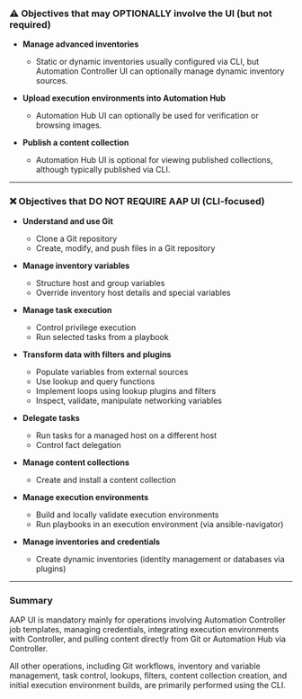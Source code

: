 ### ⚠️ Objectives that may OPTIONALLY involve the UI (but not required)

- **Manage advanced inventories**
  - Static or dynamic inventories usually configured via CLI, but Automation Controller UI can optionally manage dynamic inventory sources.

- **Upload execution environments into Automation Hub**
  - Automation Hub UI can optionally be used for verification or browsing images.

- **Publish a content collection**
  - Automation Hub UI is optional for viewing published collections, although typically published via CLI.

---

### ❌ Objectives that DO NOT REQUIRE AAP UI (CLI-focused)

- **Understand and use Git**
  - Clone a Git repository
  - Create, modify, and push files in a Git repository

- **Manage inventory variables**
  - Structure host and group variables
  - Override inventory host details and special variables

- **Manage task execution**
  - Control privilege execution
  - Run selected tasks from a playbook

- **Transform data with filters and plugins**
  - Populate variables from external sources
  - Use lookup and query functions
  - Implement loops using lookup plugins and filters
  - Inspect, validate, manipulate networking variables

- **Delegate tasks**
  - Run tasks for a managed host on a different host
  - Control fact delegation

- **Manage content collections**
  - Create and install a content collection

- **Manage execution environments**
  - Build and locally validate execution environments
  - Run playbooks in an execution environment (via ansible-navigator)

- **Manage inventories and credentials**
  - Create dynamic inventories (identity management or databases via plugins)

---

### Summary

AAP UI is mandatory mainly for operations involving Automation Controller job templates, managing credentials, integrating execution environments with Controller, and pulling content directly from Git or Automation Hub via Controller.

All other operations, including Git workflows, inventory and variable management, task control, lookups, filters, content collection creation, and initial execution environment builds, are primarily performed using the CLI.
